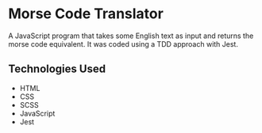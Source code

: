 # Morse Code Translator

A JavaScript program that takes some English text as input and returns the morse code equivalent. It was coded using a TDD approach with Jest. 

## Technologies Used

- HTML
- CSS
- SCSS
- JavaScript
- Jest
